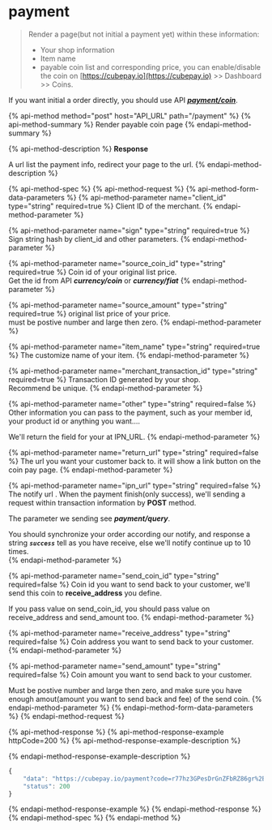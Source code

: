 # payment

> Render a page\(but not initial a payment yet\) within these information:
>
> * Your shop information
> * Item name
> * payable coin list and corresponding price, you can enable/disable the coin on [https://cubepay.io](https://cubepay.io) &gt;&gt; Dashboard &gt;&gt; Coins.

If you want initial a order directly, you should use API [_**payment/coin**_](payment-coin.md).

{% api-method method="post" host="API\_URL" path="/payment" %}
{% api-method-summary %}
Render payable coin page 
{% endapi-method-summary %}

{% api-method-description %}
**Response**  
  
A url list the payment info, redirect your page to the url.
{% endapi-method-description %}

{% api-method-spec %}
{% api-method-request %}
{% api-method-form-data-parameters %}
{% api-method-parameter name="client\_id" type="string" required=true %}
Client ID of the merchant.
{% endapi-method-parameter %}

{% api-method-parameter name="sign" type="string" required=true %}
Sign string hash by client\_id and other parameters.
{% endapi-method-parameter %}

{% api-method-parameter name="source\_coin\_id" type="string" required=true %}
Coin id of your  original list price.  
Get the id from API _**currency/coin**_ or _**currency/fiat**_
{% endapi-method-parameter %}

{% api-method-parameter name="source\_amount" type="string" required=true %}
original list price of your price.   
must be postive number and large then zero.
{% endapi-method-parameter %}

{% api-method-parameter name="item\_name" type="string" required=true %}
The customize name of your item.
{% endapi-method-parameter %}

{% api-method-parameter name="merchant\_transaction\_id" type="string" required=true %}
Transaction ID generated by your shop.  
Recommend be unique.
{% endapi-method-parameter %}

{% api-method-parameter name="other" type="string" required=false %}
Other information you can pass to the payment, such as your member id, your product id or anything you want....  
  
We'll return the field for your at IPN\_URL.
{% endapi-method-parameter %}

{% api-method-parameter name="return\_url" type="string" required=false %}
The url you want your customer back to. it will show a link button on the coin pay page.
{% endapi-method-parameter %}

{% api-method-parameter name="ipn\_url" type="string" required=false %}
The notify url . When the payment finish\(only success\), we'll sending a request within transaction information by **POST** method.   
  
The parameter we sending see _**payment/query**_.  
  
You should synchronize your order according our notify, and response a string _**`success`**_ tell as you have receive, else we'll notify continue up to 10 times.  
{% endapi-method-parameter %}

{% api-method-parameter name="send\_coin\_id" type="string" required=false %}
Coin id you want to send back to your customer, we'll send this coin to **receive\_address** you define.  
  
If you pass value on send\_coin\_id, you should pass value on receive\_address and send\_amount too.
{% endapi-method-parameter %}

{% api-method-parameter name="receive\_address" type="string" required=false %}
Coin address you want to send back to your customer.
{% endapi-method-parameter %}

{% api-method-parameter name="send\_amount" type="string" required=false %}
Coin amount you want to send back to your customer.  
  
Must be postive number and large then zero, and make sure you have enough amout\(amount you want to send back and fee\) of the send coin.
{% endapi-method-parameter %}
{% endapi-method-form-data-parameters %}
{% endapi-method-request %}

{% api-method-response %}
{% api-method-response-example httpCode=200 %}
{% api-method-response-example-description %}

{% endapi-method-response-example-description %}

```javascript
{
    "data": "https://cubepay.io/payment?code=r77hz3GPesDrGnZFbRZ86gr%2B6B38uIbBwCn3T5WhSl9o1G31AgaQDukI2wZt3l2k9EdgJEmMQzzlE8kw4sZ0WT36%2B7wMISGxFFLPI1M%2F81sSjnMIoqxu16hRum5cn5Kee2u9c62gJTWdSU3cieFQCD7uGBSJtklnCupSm9iCoLIPKAwO2DNuIW%2BYlTfytfOn6XdrUoAX3goyI3%2FRZ1s54YWMhcjl9Jq773p7bKUxyoPM3BOpmLdnmk7IpcvdnwHXcQ4PoIgZibIwIDvC4tbTtxt%2B8xTggelpYLXZNQb6WvvHipdSGSXZutu%2FBrjH2axB1KoB0PHJVIULofqz2DxqRyxMGlouIsfWN7tnuXUFotxMwOJTMTnjJqi7vcAPxeV0qeMIbExIc12gGw28LbsDb7xJqw2%2B1CRCOm6putQXKfxZY4ozOTIUACgiMU3%2BEL4Uglw3sMzWjdMVSA%3D%3D",
    "status": 200
}
```
{% endapi-method-response-example %}
{% endapi-method-response %}
{% endapi-method-spec %}
{% endapi-method %}



